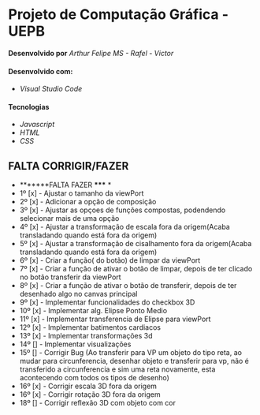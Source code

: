 # Projeto de Computação Gráfica - UEPB

**Desenvolvido por** _Arthur Felipe MS - Rafel - Victor_

#### Desenvolvido com:

- _Visual Studio Code_

#### Tecnologias

- _Javascript_
- _HTML_
- _CSS_

## FALTA CORRIGIR/FAZER

- **\*\*\***FALTA FAZER **\*\*\*** \*
- 1º [x] - Ajustar o tamanho da viewPort
- 2º [x] - Adicionar a opção de composição
- 3º [x] - Ajustar as opçoes de funções compostas, podendendo selecionar mais de uma opção
- 4º [x] - Ajustar a transformação de escala fora da origem(Acaba transladando quando está fora da origem)
- 5º [x] - Ajustar a transformação de cisalhamento fora da origem(Acaba transladando quando está fora da origem)
- 6º [x] - Criar a função( do botão) de limpar da viewPort
- 7º [x] - Criar a função de ativar o botão de limpar, depois de ter clicado no botão transferir da viewPort
- 8º [x] - Criar a função de ativar o botão de transferir, depois de ter desenhado algo no canvas principal
- 9º [x] - Implementar funcionalidades do checkbox 3D
- 10º [x] - Implementar alg. Elipse Ponto Medio
- 11º [x] - Implementar transferencia de Elipse para viewPort
- 12º [x] - Implementar batimentos cardiacos
- 13º [x] - Implementar transformações 3d
- 14º [] - Implementar visualizações
- 15º [] - Corrigir Bug (Ao transferir para VP um objeto do tipo reta, ao mudar para circunferencia, desenhar objeto e transferir para vp, não é transferido a circunferencia e sim uma reta novamente, esta acontecendo com todos os tipos de desenho)
- 16º [x] - Corrigir escala 3D fora da origem
- 16º [x] - Corrigir rotação 3D fora da origem
- 18º [] - Corrigir reflexão 3D com objeto com cor
